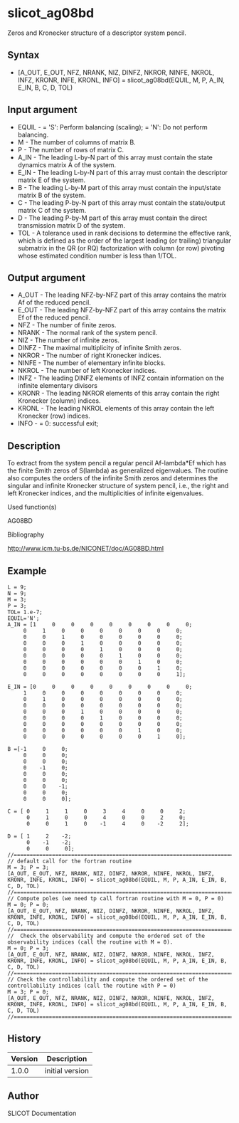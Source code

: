 

# slicot_ag08bd

Zeros and Kronecker structure of a descriptor system pencil.

## Syntax

- [A_OUT, E_OUT, NFZ, NRANK, NIZ, DINFZ, NKROR, NINFE, NKROL, INFZ, KRONR, INFE, KRONL, INFO] = slicot_ag08bd(EQUIL, M, P, A_IN, E_IN, B, C, D, TOL)

## Input argument

 - EQUIL - = 'S':  Perform balancing (scaling); = 'N':  Do not perform balancing.
 - M - The number of columns of matrix B.
 - P - The number of rows of matrix C.
 - A_IN - The leading L-by-N part of this array must contain the state dynamics matrix A of the system.
 - E_IN - The leading L-by-N part of this array must contain the descriptor matrix E of the system.
 - B - The leading L-by-M part of this array must contain the input/state matrix B of the system.
 - C - The leading P-by-N part of this array must contain the state/output matrix C of the system.
 - D - The leading P-by-M part of this array must contain the direct transmission matrix D of the system.
 - TOL - A tolerance used in rank decisions to determine the effective rank, which is defined as the order of the largest leading (or trailing) triangular submatrix in the QR (or RQ) factorization with column (or row) pivoting whose estimated condition number is less than 1/TOL.

## Output argument

 - A_OUT - The leading NFZ-by-NFZ part of this array contains the matrix Af of the reduced pencil.
 - E_OUT - The leading NFZ-by-NFZ part of this array contains the matrix Ef of the reduced pencil.
 - NFZ - The number of finite zeros.
 - NRANK - The normal rank of the system pencil.
 - NIZ - The number of infinite zeros.
 - DINFZ - The maximal multiplicity of infinite Smith zeros.
 - NKROR - The number of right Kronecker indices.
 - NINFE - The number of elementary infinite blocks.
 - NKROL - The number of left Kronecker indices.
 - INFZ - The leading DINFZ elements of INFZ contain information on the infinite elementary divisors
 - KRONR - The leading NKROR elements of this array contain the right Kronecker (column) indices.
 - KRONL - The leading NKROL elements of this array contain the left Kronecker (row) indices.
 - INFO - = 0:  successful exit;

## Description


  <p> To extract from the system pencil a regular pencil Af-lambda*Ef which has the finite Smith zeros of S(lambda) as generalized eigenvalues. The routine also computes the orders of the infinite Smith zeros and determines the singular and infinite Kronecker structure of system pencil, i.e., the right and left Kronecker indices, and the multiplicities of infinite eigenvalues.</p>


Used function(s)

AG08BD

Bibliography

http://www.icm.tu-bs.de/NICONET/doc/AG08BD.html

## Example

```Nelson
L = 9;
N = 9;
M = 3;
P = 3;
TOL= 1.e-7;
EQUIL='N';
A_IN = [1     0     0     0     0     0     0     0     0;
     0     1     0     0     0     0     0     0     0;
     0     0     1     0     0     0     0     0     0;
     0     0     0     1     0     0     0     0     0;
     0     0     0     0     1     0     0     0     0;
     0     0     0     0     0     1     0     0     0;
     0     0     0     0     0     0     1     0     0;
     0     0     0     0     0     0     0     1     0;
     0     0     0     0     0     0     0     0     1];

E_IN = [0     0     0     0     0     0     0     0     0;
     1     0     0     0     0     0     0     0     0;
     0     1     0     0     0     0     0     0     0;
     0     0     0     0     0     0     0     0     0;
     0     0     0     1     0     0     0     0     0;
     0     0     0     0     1     0     0     0     0;
     0     0     0     0     0     0     0     0     0;
     0     0     0     0     0     0     1     0     0;
     0     0     0     0     0     0     0     1     0];

B =[-1     0     0;
     0     0     0;
     0     0     0;
     0    -1     0;
     0     0     0;
     0     0     0;
     0     0    -1;
     0     0     0;
     0     0     0];

C = [ 0     1     1     0     3     4     0     0     2;
      0     1     0     0     4     0     0     2     0;
      0     0     1     0    -1     4     0    -2     2];

D = [ 1     2    -2;
      0    -1    -2;
      0     0     0];
//=============================================================================
// default call for the fortran routine
M = 3; P = 3;
[A_OUT, E_OUT, NFZ, NRANK, NIZ, DINFZ, NKROR, NINFE, NKROL, INFZ, KRONR, INFE, KRONL, INFO] = slicot_ag08bd(EQUIL, M, P, A_IN, E_IN, B, C, D, TOL)
//=============================================================================
// Compute poles (we need tp call fortran routine with M = 0, P = 0)
M = 0; P = 0;
[A_OUT, E_OUT, NFZ, NRANK, NIZ, DINFZ, NKROR, NINFE, NKROL, INFZ, KRONR, INFE, KRONL, INFO] = slicot_ag08bd(EQUIL, M, P, A_IN, E_IN, B, C, D, TOL)
//=============================================================================
//  Check the observability and compute the ordered set of the observability indices (call the routine with M = 0).
M = 0; P = 3;
[A_OUT, E_OUT, NFZ, NRANK, NIZ, DINFZ, NKROR, NINFE, NKROL, INFZ, KRONR, INFE, KRONL, INFO] = slicot_ag08bd(EQUIL, M, P, A_IN, E_IN, B, C, D, TOL)
//=============================================================================
// Check the controllability and compute the ordered set of the controllability indices (call the routine with P = 0)
M = 3; P = 0;
[A_OUT, E_OUT, NFZ, NRANK, NIZ, DINFZ, NKROR, NINFE, NKROL, INFZ, KRONR, INFE, KRONL, INFO] = slicot_ag08bd(EQUIL, M, P, A_IN, E_IN, B, C, D, TOL)
//=============================================================================
```

## History

|Version|Description|
|------|------|
|1.0.0|initial version|


## Author

SLICOT Documentation



